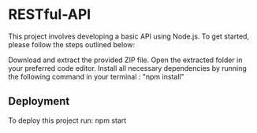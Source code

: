 # RESTful-API
This project involves developing a basic API using Node.js. To get started, please follow the steps outlined below:

Download and extract the provided ZIP file.
Open the extracted folder in your preferred code editor.
Install all necessary dependencies by running the following command in your terminal : "npm install"

## Deployment

To deploy this project run:
npm start
